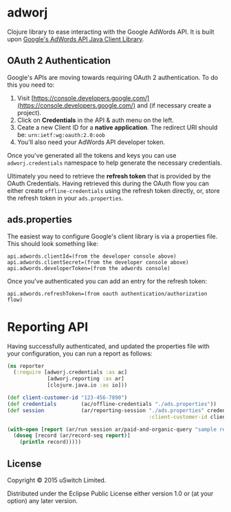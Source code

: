 # adworj

Clojure library to ease interacting with the Google AdWords API. It is built upon [Google's AdWords API Java Client Library](https://github.com/googleads/googleads-java-lib).

## OAuth 2 Authentication

Google's APIs are moving towards requiring OAuth 2 authentication. To do this you need to:

1. Visit [https://console.developers.google.com/](https://console.developers.google.com/) and (if necessary create a project).
2. Click on **Credentials** in the API &amp; auth menu on the left.
3. Ceate a new Client ID for a **native application**. The redirect URI should be: `urn:ietf:wg:oauth:2.0:oob`
4. You'll also need your AdWords API developer token.

Once you've generated all the tokens and keys you can use `adworj.credentials` namespace to help generate the necessary credentials.

Ultimately you need to retrieve the **refresh token** that is provided by the OAuth Credentials. Having retrieved this during the OAuth flow you can either create `offline-credentials` using the refresh token directly, or, store the refresh token in your `ads.properties`.

## ads.properties

The easiest way to configure Google's client library is via a properties file. This should look something like:

    api.adwords.clientId=(from the developer console above)
    api.adwords.clientSecret=(from the developer console above)
    api.adwords.developerToken=(from the adwords console)

Once you've authenticated you can add an entry for the refresh token:

    api.adwords.refreshToken=(from oauth authentication/authorization flow)

# Reporting API

Having successfully authenticated, and updated the properties file with your configuration, you can run a report as follows:

```clojure
(ns reporter
  (:require [adworj.credentials :as ac]
             [adworj.reporting :as ar]
             [clojure.java.io :as io]))

(def client-customer-id "123-456-7890")
(def credentials        (ac/offline-credentials "./ads.properties"))
(def session            (ar/reporting-session "./ads.properties" credentials
                                              :client-customer-id client-customer-id))

(with-open [report (ar/run session ar/paid-and-organic-query "sample report" :range (ar/date-range :last-week))]
  (doseq [record (ar/record-seq report)]
    (println record)))))

```

## License

Copyright &copy; 2015 uSwitch Limited.

Distributed under the Eclipse Public License either version 1.0 or (at
your option) any later version.
